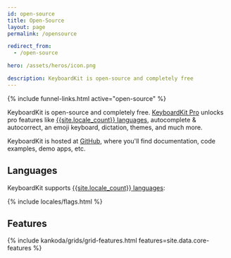 ```yaml
---
id: open-source
title: Open-Source
layout: page
permalink: /opensource

redirect_from: 
  - /open-source

hero: /assets/heros/icon.png

description: KeyboardKit is open-source and completely free
---
```


{% include funnel-links.html active="open-source" %}

KeyboardKit is open-source and completely free. [KeyboardKit Pro](/pro) unlocks pro features like [{{site.locale_count}} languages](/locales), autocomplete & autocorrect, an emoji keyboard, dictation, themes, and much more.

KeyboardKit is hosted at [GitHub]({{site.github_url}}), where you'll find documentation, code examples, demo apps, etc.


## Languages

KeyboardKit supports [{{site.locale_count}} languages](/locales):

{% include locales/flags.html %}


## Features

{% include kankoda/grids/grid-features.html features=site.data.core-features %}